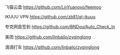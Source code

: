 飞猫云盘 https://github.com/LinYuanovo/feemoo

IKUUU VPN https://github.com/zb81/ql-ikuuu

夸克网盘签到 https://github.com/BNDou/Auto_Check_In

美团 https://github.com/linbailo/zyqinglong

滴滴打车 https://github.com/linbailo/zyqinglong
